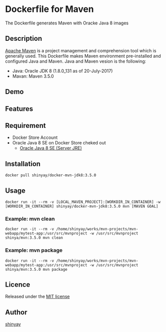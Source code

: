 # Dockerfile for Maven

The Dockerfile generates Maven with Oracke Java 8 images

## Description

[Apache Maven](https://maven.apache.org/) is a project management and comprehension tool which is generally used.
This Dockerfile makes Maven environment pre-installed and configured Java and Maven.
Java and Maven vesion is the following:

- Java: Oracle JDK 8 (1.8.0_131 as of 20-July-2017)
- Mavan: Maven 3.5.0

## Demo


## Features


## Requirement
- Docker Store Account
- Oracle Java 8 SE on Docker Store cheked out
  - [Oracle Java 8 SE (Server JRE)](https://store.docker.com/images/oracle-serverjre-8)

## Installation

`docker pull shinyay/docker-mvn-jdk8:3.5.0`

## Usage

`docker run -it --rm -v [LOCAL_MAVEN_PROJECT]:[WORKDIR_IN_CONTAINER] -w [WORKDIR_IN_CONTAINER] shinyay/docker-mvn-jdk8:3.5.0 mvn [MAVEN GOAL]`

### Example: mvn clean
`docker run -it --rm -v /home/shinyay/works/mvn-projects/mvn-webapp/mytest-app:/usr/src/mvnproject -w /usr/src/mvnproject shinya/mvn:3.5.0 mvn clean`

### Example: mvn package
`docker run -it --rm -v /home/shinyay/works/mvn-projects/mvn-webapp/mytest-app:/usr/src/mvnproject -w /usr/src/mvnproject shinya/mvn:3.5.0 mvn package`

## Licence

Released under the [MIT license](https://gist.githubusercontent.com/shinyay/56e54ee4c0e22db8211e05e70a63247e/raw/44f0f4de510b4f2b918fad3c91e0845104092bff/LICENSE)

## Author

[shinyay](https://github.com/shinyay)
